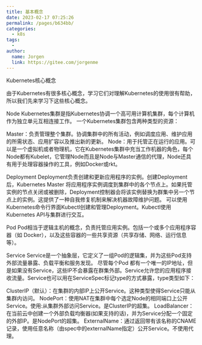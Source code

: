 ```yaml
---
title: 基本概念
date: 2023-02-17 07:25:26
permalink: /pages/b634bb/
categories:
  - k8s
tags:
  - 
author: 
  name: Jorgen
  link: https://gitee.com/jorgenme
---
```


Kubernetes核心概念

由于Kubernetes有很多核心概念，学习它们对理解Kubernetes的使用很有帮助，所以我们先来学习下这些核心概念。

Node
Kubernetes集群是指Kubernetes协调一个高可用计算机集群，每个计算机作为独立单元互相连接工作。
一个Kubernetes集群包含两种类型的资源：

Master：负责管理整个集群。协调集群中的所有活动，例如调度应用、维护应用的所需状态、应用扩容以及推出新的更新。
Node：用于托管正在运行的应用。可以是一个虚拟机或者物理机，它在Kubernetes集群中充当工作机器的角色，每个Node都有Kubelet，它管理Node而且是Node与Master通信的代理，Node还具有用于处理容器操作的工具，例如Docker或rkt。

Deployment
Deployment负责创建和更新应用程序的实例。创建Deployment后，Kubernetes Master 将应用程序实例调度到集群中的各个节点上。如果托管实例的节点关闭或被删除，Deployment控制器会将该实例替换为群集中另一个节点上的实例。这提供了一种自我修复机制来解决机器故障维护问题。
可以使用Kubernetes命令行界面Kubectl创建和管理Deployment。Kubectl使用Kubernetes API与集群进行交互。



Pod
Pod相当于逻辑主机的概念，负责托管应用实例。包括一个或多个应用程序容器（如 Docker），以及这些容器的一些共享资源（共享存储、网络、运行信息等）。


Service
Service是一个抽象层，它定义了一组Pod的逻辑集，并为这些Pod支持外部流量暴露、负载平衡和服务发现。
尽管每个Pod 都有一个唯一的IP地址，但是如果没有Service，这些IP不会暴露在群集外部。Service允许您的应用程序接收流量。Service也可以用在ServiceSpec标记type的方式暴露，type类型如下：

ClusterIP（默认）：在集群的内部IP上公开Service。这种类型使得Service只能从集群内访问。
NodePort：使用NAT在集群中每个选定Node的相同端口上公开Service。使用<NodeIP>:<NodePort>从集群外部访问Service。是ClusterIP的超集。
LoadBalancer：在当前云中创建一个外部负载均衡器(如果支持的话)，并为Service分配一个固定的外部IP。是NodePort的超集。
ExternalName：通过返回带有该名称的CNAME记录，使用任意名称（由spec中的externalName指定）公开Service。不使用代理。

